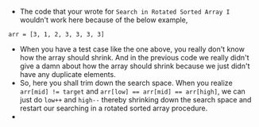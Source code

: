 - The code that your wrote for `Search in Rotated Sorted Array I` wouldn't work here because of the below example,
```
arr = [3, 1, 2, 3, 3, 3, 3]
```
- When you have a test case like the one above, you really don't know how the array should shrink. And in the previous code we really didn't give a damn about how the array should shrink because we just didn't have any duplicate elements.
- So, here you shall trim down the search space. When you realize `arr[mid] != target` and `arr[low] == arr[mid] == arr[high]`, we can just do `low++` and `high--` thereby shrinking down the search space and restart our searching in a rotated sorted array procedure.
-